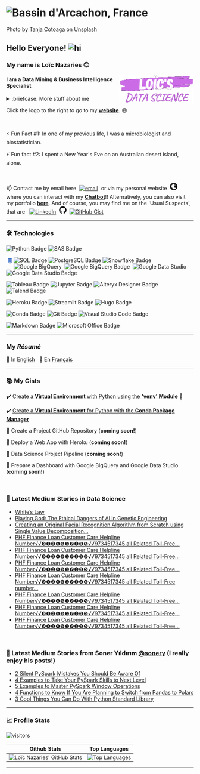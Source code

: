 # ![Bassin d'Arcachon, France](https://raw.githubusercontent.com/loic-nazaries/loic-nazaries/main/images/arcachon.jpg "Bassin d'Arcachon, France")

Photo by <a href="https://unsplash.com/@tarafuco?utm_source=unsplash&utm_medium=referral&utm_content=creditCopyText">Tanja Cotoaga</a> on <a href="https://unsplash.com/s/photos/arcachon?utm_source=unsplash&utm_medium=referral&utm_content=creditCopyText">Unsplash</a>

## Hello Everyone! <img alt="hi" width="26" src="https://user-images.githubusercontent.com/1303154/88677602-1635ba80-d120-11ea-84d8-d263ba5fc3c0.gif" />

### My name is Loïc Nazaries :blush:

[<img alt="Loïc's Data Science Logo" align="right" width="200" src="https://raw.githubusercontent.com/loic-nazaries/loic-nazaries/main/images/logo-dark.png" />][website]

#### I am a **Data Mining** & **Business Intelligence** Specialist

<details>
  <summary>
    :briefcase: More stuff about me
  </summary>

> I am a **Data Specialist** with over 10 years of experience in the fields of biostatistics, data exploration (**Data Mining**) and **Machine Learning**. I am passionate about the whole **data life cycle**, from modelling a database to its use in the field of **Business Intelligence** through the creation of simple and impactful visuals such as **dashboards**. Thus, **exploratory data analysis** has the potential to strengthen a faster and more clever decision-making process.

</details>

Click the logo to the right to go to my [**website**](https://loicnazaries.com "Website"). :smile:

&nbsp;

⚡ Fun Fact #1: In one of my previous life, I was a microbiologist and biostatistician.

⚡ Fun fact #2: I spent a New Year's Eve on an Australian desert island, alone.

&nbsp;

:mailbox: Contact me by email here&nbsp;
[![email](https://img.shields.io/badge/-loicnazaries.datascience-red?style=plastic&labelColor=red&logo=gmail&logoColor=white)][email]&nbsp;
or via my personal website&nbsp;
[<img alt="Loïc's Data Science" width="20" src="https://raw.githubusercontent.com/iconic/open-iconic/master/svg/globe.svg" />][contact_website]&nbsp;
where you can interact with my <u>**Chatbot**</u>!!
Alternatively, you can also visit my portfolio [**here**](https://loic-nazaries.github.io/loic-nazaries-portfolio "Loïc Nazaries’ Data Science Portfolio").
And of course, you may find me on the 'Usual Suspects', that are &nbsp;
[<img alt="LinkedIn" width="20" src="https://i.imgur.com/OQUXwNp.jpeg" />][linkedin]&nbsp;
[<img alt="GitHub" width="20" src="https://raw.githubusercontent.com/github/explore/78df643247d429f6cc873026c0622819ad797942/topics/github/github.png" />][github]&nbsp;
[<img alt="GitHub Gist" width="60" src="https://img.shields.io/badge/-Gist-black?style=plastic&labelColor=black&logo=github&logoColor=white" />][github_gist]

---

### :hammer_and_wrench: Technologies

<!-- TODO: Make technologies links takes you to repositories or tutorials -->

![Python Badge](https://img.shields.io/badge/-python-yellow?style=for-the-badge&labelColor=blue&logo=python&logoColor=white)
![SAS Badge](https://img.shields.io/badge/-sas-blue?style=for-the-badge&labelColor=black&logo=sas&logoColor=blue)

<img alt="SQL" align="left" width="20" src="https://raw.githubusercontent.com/github/explore/80688e429a7d4ef2fca1e82350fe8e3517d3494d/topics/sql/sql.png" />![SQL Badge](https://img.shields.io/badge/-sql-blue?style=for-the-badge)
![PostgreSQL Badge](https://img.shields.io/badge/-postgresql-blue?style=for-the-badge&labelColor=white&logo=postgresql&logoColor=blue)
![Snowflake Badge](https://img.shields.io/badge/-snowflake-66ccf4?style=for-the-badge&labelColor=white&logo=snowflake&logoColor=66ccf4)
&nbsp;<img alt="Google BigQuery" width="20" src="https://cdn.worldvectorlogo.com/logos/google-bigquery-logo-1.svg" />&nbsp;&nbsp;![Google BigQuery Badge](https://img.shields.io/badge/-google_bigquery-blue?style=for-the-badge&labelColor=blue&logo=google-big-query&logoColor=blue)
&nbsp;<img alt="Google Data Studio" width="20" src="https://cdn.worldvectorlogo.com/logos/google-data-studio.svg" />&nbsp;&nbsp;![Google Data Studio Badge](https://img.shields.io/badge/-google_data_studio-blue?style=for-the-badge&labelColor=red&logo=google-data-studio&logoColor=red)

![Tableau Badge](https://img.shields.io/badge/-tableau-grey?style=for-the-badge&labelColor=white&logo=tableau&logoColor=grey)
![Jupyter Badge](https://img.shields.io/badge/-jupyter-orange?style=for-the-badge&labelColor=white&logo=jupyter&logoColor=orange)
![Alteryx Designer Badge](https://img.shields.io/badge/-alteryx_designer-69aeea?style=for-the-badge&labelColor=black&logo=altery-designerx&logoColor=69aeea)
![Talend Badge](https://img.shields.io/badge/-talend-blue?style=for-the-badge&labelColor=black&logo=talend&logoColor=green)

![Heroku Badge](https://img.shields.io/badge/-heroku-purple?style=for-the-badge&labelColor=white&logo=heroku&logoColor=purple)
![Streamlit Badge](https://img.shields.io/badge/-streamlit-red?style=for-the-badge&labelColor=white&logo=streamlit&logoColor=red)
![Hugo Badge](https://img.shields.io/badge/-hugo-violet?style=for-the-badge&labelColor=black&logo=hugo&logoColor=violet)

![Conda Badge](https://img.shields.io/badge/-conda-green?style=for-the-badge&labelColor=black&logo=anaconda&logoColor=green)
![Git Badge](https://img.shields.io/badge/-git-red?style=for-the-badge&labelColor=black&logo=git&logoColor=red)
![Visual Studio Code Badge](https://img.shields.io/badge/-visual_studio_code-blue?style=for-the-badge&labelColor=white&logo=visual-studio-code&logoColor=blue)

![Markdown Badge](https://img.shields.io/badge/-markdown-black?style=for-the-badge&labelColor=white&logo=markdown&logoColor=black)
![Microsoft Office Badge](https://img.shields.io/badge/-microsoft_office-red?style=for-the-badge&labelColor=white&logo=microsoft-office&logoColor=red)

<!-- <img alt="Visual Studio Code" align="left" width="26" src="https://raw.githubusercontent.com/github/explore/80688e429a7d4ef2fca1e82350fe8e3517d3494d/topics/visual-studio-code/visual-studio-code.png" />
<img alt="Tableau" align="left" width="26" src="https://cdn.worldvectorlogo.com/logos/tableau-software.svg" />
<img alt="Google" align="left" width="26" src="https://cdn.jsdelivr.net/npm/simple-icons@v3/icons/google.svg" />
&nbsp; -->

---

### My *Résumé*

:paperclip: In [English](https://raw.githubusercontent.com/loic-nazaries/loic-nazaries/main/CV/CV_Nazaries.L_consultant_data_eng.pdf "English CV")
&nbsp;
:paperclip: En [Français](https://raw.githubusercontent.com/loic-nazaries/loic-nazaries/main/CV/CV_Nazaries.L_consultant_data_fr.pdf "CV en français")

---

### :books: My Gists

:heavy_check_mark: [Create a **Virtual Environment** with Python using the **'venv' Module**](https://gist.github.com/loic-nazaries/c25ce9f7b01b107573796b026522a3ad) :snake:

:heavy_check_mark: [Create a **Virtual Environment** for Python with the **Conda Package Manager**](https://gist.github.com/loic-nazaries/b18a908473935243fc23586f35d4bacc)

:red_circle: Create a Project GitHub Repository (**coming soon!**)

:red_circle: Deploy a Web App with Heroku (**coming soon!**)

:red_circle: Data Science Project Pipeline (**coming soon!**)

:red_circle: Prepare a Dashboard with Google BigQuery and Google Data Studio (**coming soon!**)

&nbsp;

### :newspaper: Latest Medium Stories in **Data Science**

<!-- MEDIUM-STORY-LIST:START -->
- [White’s Law](https://medium.com/@occam.works/whites-law-8fe9b0eca107?source=rss------data_science-5)
- [Playing God: The Ethical Dangers of AI in Genetic Engineering](https://medium.com/write-earn-a-beginners-hub-for-writers/playing-god-the-ethical-dangers-of-ai-in-genetic-engineering-ca67090dacad?source=rss------data_science-5)
- [Creating an Original Facial Recognition Algorithm from Scratch using Single Value Decomposition…](https://medium.com/@edwarding04/creating-an-original-facial-recognition-algorithm-from-scratch-using-single-value-decomposition-9d6b715c3a41?source=rss------data_science-5)
- [PHF Finance Loan Customer Care Helpline Number√√❾❼❸❹❺❶❼❸❶❺√√9734517345 all Related Toll-Free…](https://medium.com/@hssvv/phf-finance-loan-customer-care-helpline-number-%E2%9D%BE%E2%9D%BC%E2%9D%B8%E2%9D%B9%E2%9D%BA%E2%9D%B6%E2%9D%BC%E2%9D%B8%E2%9D%B6%E2%9D%BA-9734517345-all-related-toll-free-number-55e8c0a22b5b?source=rss------data_science-5)
- [PHF Finance Loan Customer Care Helpline Number√√❾❼❸❹❺❶❼❸❶❺√√9734517345 all Related Toll-Free…](https://medium.com/@hssvv/phf-finance-loan-customer-care-helpline-number-%E2%9D%BE%E2%9D%BC%E2%9D%B8%E2%9D%B9%E2%9D%BA%E2%9D%B6%E2%9D%BC%E2%9D%B8%E2%9D%B6%E2%9D%BA-9734517345-all-related-toll-free-number-98b01d60148c?source=rss------data_science-5)
- [PHF Finance Loan Customer Care Helpline Number√√❾❼❸❹❺❶❼❸❶❺√√9734517345 all Related Toll-Free…](https://medium.com/@hssvv/phf-finance-loan-customer-care-helpline-number-%E2%9D%BE%E2%9D%BC%E2%9D%B8%E2%9D%B9%E2%9D%BA%E2%9D%B6%E2%9D%BC%E2%9D%B8%E2%9D%B6%E2%9D%BA-9734517345-all-related-toll-free-number-3d7691f59951?source=rss------data_science-5)
- [PHF Finance Loan Customer Care Helpline Number√√❾❼❸❹❺❶❼❸❶❺√√9734517345 all Related Toll-Free number…](https://medium.com/@hssvv/phf-finance-loan-customer-care-helpline-number-%E2%9D%BE%E2%9D%BC%E2%9D%B8%E2%9D%B9%E2%9D%BA%E2%9D%B6%E2%9D%BC%E2%9D%B8%E2%9D%B6%E2%9D%BA-9734517345-all-related-toll-free-number-15f57959d537?source=rss------data_science-5)
- [PHF Finance Loan Customer Care Helpline Number√√❾❼❸❹❺❶❼❸❶❺√√9734517345 all Related Toll-Free…](https://medium.com/@hssvv/phf-finance-loan-customer-care-helpline-number-%E2%9D%BE%E2%9D%BC%E2%9D%B8%E2%9D%B9%E2%9D%BA%E2%9D%B6%E2%9D%BC%E2%9D%B8%E2%9D%B6%E2%9D%BA-9734517345-all-related-toll-free-number-21224a8ce82c?source=rss------data_science-5)
- [PHF Finance Loan Customer Care Helpline Number√√❾❼❸❹❺❶❼❸❶❺√√9734517345 all Related Toll-Free…](https://medium.com/@hssvv/phf-finance-loan-customer-care-helpline-number-%E2%9D%BE%E2%9D%BC%E2%9D%B8%E2%9D%B9%E2%9D%BA%E2%9D%B6%E2%9D%BC%E2%9D%B8%E2%9D%B6%E2%9D%BA-9734517345-all-related-toll-free-number-e80a4477c013?source=rss------data_science-5)
- [PHF Finance Loan Customer Care Helpline Number√√❾❼❸❹❺❶❼❸❶❺√√9734517345 all Related Toll-Free…](https://medium.com/@hssvv/phf-finance-loan-customer-care-helpline-number-%E2%9D%BE%E2%9D%BC%E2%9D%B8%E2%9D%B9%E2%9D%BA%E2%9D%B6%E2%9D%BC%E2%9D%B8%E2%9D%B6%E2%9D%BA-9734517345-all-related-toll-free-number-b32460db7e55?source=rss------data_science-5)
<!-- MEDIUM-STORY-LIST:END -->

&nbsp;

### :newspaper: Latest Medium Stories from **Soner Yıldırım** [@sonery](https://sonery.medium.com) (I really enjoy his posts!)

<!-- MEDIUM-STORY-LIST-SONERY:START -->
- [2 Silent PySpark Mistakes You Should Be Aware Of](https://towardsdatascience.com/2-silent-pyspark-mistakes-you-should-be-aware-of-de52c3a188c4?source=rss-2cf6b549448------2)
- [4 Examples to Take Your PySpark Skills to Next Level](https://towardsdatascience.com/4-examples-to-take-your-pyspark-skills-to-next-level-2a04cbe6e630?source=rss-2cf6b549448------2)
- [5 Examples to Master PySpark Window Operations](https://towardsdatascience.com/5-examples-to-master-pyspark-window-operations-26583066e227?source=rss-2cf6b549448------2)
- [4 Functions to Know If You Are Planning to Switch from Pandas to Polars](https://towardsdatascience.com/4-functions-to-know-if-you-are-planning-to-switch-from-pandas-to-polars-094a04bb4ec8?source=rss-2cf6b549448------2)
- [3 Cool Things You Can Do With Python Standard Library](https://sonery.medium.com/3-cool-things-you-can-do-with-python-standard-library-35f773019497?source=rss-2cf6b549448------2)
<!-- MEDIUM-STORY-LIST-SONERY:END -->

---

### :chart_with_upwards_trend: Profile Stats

![visitors](https://visitor-badge.glitch.me/badge?page_id=loic-nazaries.loic-nazaries)

| Github Stats                                                                                                                                                        | Top Languages                                                                                                                                                                                                                                                            |
| ------------------------------------------------------------------------------------------------------------------------------------------------------------------- | ------------------------------------------------------------------------------------------------------------------------------------------------------------------------------------------------------------------------------------------------------------------------ |
| ![Loïc Nazaries' GitHub Stats](https://github-readme-stats.vercel.app/api?username=loic-nazaries&count_private=true&theme=dracula&show_icons=true&hide_title=false) | ![Top Languages](https://github-readme-stats.vercel.app/api/top-langs/?username=loic-nazaries&exclude_repo=starter_repo,streamlit_heroku_example,awesome-markdown,jupyterlab-git,binder_test,my-first-binder,ipenywis,github-readme-stats&langs_count=10&layout=compact) |

---

<!-- links to social media accounts -->
[website]: https://www.loicnazaries.com "Loïc's Data Science"
[email]: mailto:loicnazaries.datascience@gmail.com "Google Mail"
[contact_website]: https://www.loicnazaries.com/#contact "Contact Me"
[linkedin]: https://www.linkedin.com/in/loic-nazaries "LinkedIn"
[github]: https://github.com/loic-nazaries "GitHub"
[github_gist]: https://gist.github.com/loic-nazaries "GitHub Gist"
